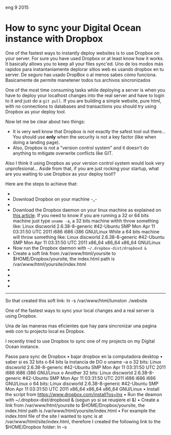 ﻿<permalink>eng</permalink>
<month>9</month>
<year>2015</year>

# How to sync your Digital Ocean instance with Dropbox

One of the fastest ways to instantly deploy websites is to use Dropbox on your server. For sure you have used Dropbox or at least know how it works. It basically allows you to keep all your files sync'ed.
Uno de los modos más rapidos para instantaniamente deplorar sitios web es usando dropbox en tu server. De seguro has usado DropBox o al menos sabes cómo funciona. Basicamente de permite manetener todos tus archivos sincronizados

One of the most time consuming tasks while deploying a server is when you have to deploy your localhost changes into the real server and have to login to it and just do a `git pull`. If you are building a simple website, pure html, with no connections to databases and transactions you should try using Dropbox as your deploy tool.

Now let me be clear about two things: 
 - It is very well know that Dropbox is not exactly the safest tool out there... You should use **only** when the security is not a key factor (like when doing a landing page).
 - Also, Dropbox is not a "version control system" and it doesn't do anything to mitigate overwrite conflicts like GIT.

Also I think it using Dropbox as your version control system would look very unprofesional... Aside from that, if you are just rocking your startup, what are you waiting to use Dropbox as your deploy tool!?

Here are the steps to achieve that:

 - 
 - Download Dropbox on your machine -_-
 - 
 - Download the Dropbox daemon on your linux machine as explained on [this article](https://www.dropbox.com/install?os=lnx). If you need to know if you are running a 32 or 64 bits machine just type `uname -a`, a 32 bits machine withh throw something like:
 Linux discworld 2.6.38-8-generic #42-Ubuntu SMP Mon Apr 11 03:31:50 UTC 2011 i686 i686 i386 GNU/Linux
 While a 64 bits machine will throw something like:
 Linux discworld 2.6.38-8-generic #42-Ubuntu SMP Mon Apr 11 03:31:50 UTC 2011 x86_64 x86_64 x86_64 GNU/Linux
 - Now run the Dropbox daemon with `~/.dropbox-dist/dropboxd &`
 - Create a soft link from /var/www/html/yoursite to $HOME/Dropbox/yoursite, the index.html path is /var/www/html/yoursite/index.html
 - 
 - 
 - 
 - 

---


So that created this soft link: ln -s /var/www/html/lumston ./website


One of the fastest ways to sync your local changes and a real server is using Dropbox. 

Una de las maneras mas eficientes que hay para sincronizar una pagina web con tu projecto local es Dropbox. 

I recently tried to use Dropbox to sync one of my projects on my Digital Ocean instance. 


Pasos para sync de Dropbox
•	bajar dropbox en la computadora desktop
•	saber si es 32 bits o 64 bits la instancia de DO
o	uname –a
o	32  bits: Linux discworld 2.6.38-8-generic #42-Ubuntu SMP Mon Apr 11 03:31:50 UTC 2011 i686 i686 i386 GNU/Linux
o	Another 32 bits: Linux discworld 2.6.38-8-generic #42-Ubuntu SMP Mon Apr 11 03:31:50 UTC 2011 i686 i686 i686 GNU/Linux
o	64 bits:  Linux discworld 2.6.38-8-generic #42-Ubuntu SMP Mon Apr 11 03:31:50 UTC 2011 x86_64 x86_64 x86_64 GNU/Linux
•	Install the script from https://www.dropbox.com/install?os=lnx
•	Run the deamon with ~/.dropbox-dist/dropboxd & (segun yo si se reuqiere el &) 
•	Create a link from /var/www/html/yoursite to $HOME/Dropbox/yoursite, the index.html path is /var/www/html/yoursite/index.html
•	For example the index.html file of the site I wanted to sync is at /var/www/html/site/index.html, therefore I created the following link to the $HOME/Dropbox folder:
ln –s 



